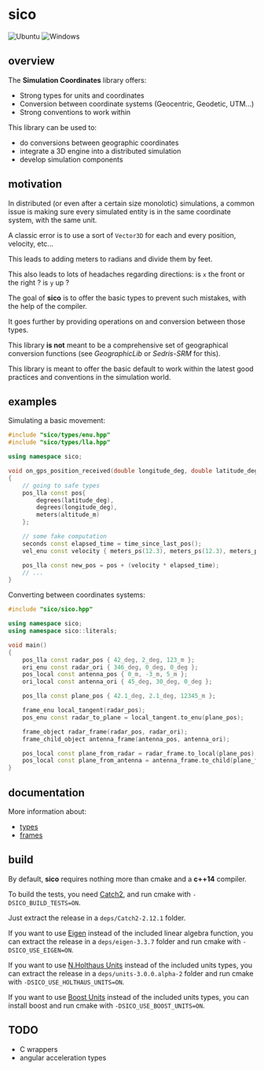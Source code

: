 # sico

![Ubuntu](https://github.com/fjacomme/sico/workflows/Ubuntu/badge.svg)
![Windows](https://github.com/fjacomme/sico/workflows/Windows/badge.svg)

## overview

The **Simulation Coordinates** library offers:

* Strong types for units and coordinates
* Conversion between coordinate systems (Geocentric, Geodetic, UTM...)
* Strong conventions to work within

This library can be used to:

* do conversions between geographic coordinates
* integrate a 3D engine into a distributed simulation
* develop simulation components

## motivation

In distributed (or even after a certain size monolotic) simulations,
a common issue is making sure every simulated entity is in the same coordinate system, with the same unit.

A classic error is to use a sort of `Vector3D` for each and every position, velocity, etc... 

This leads to adding meters to radians and divide them by feet.

This also leads to lots of headaches regarding directions: is `x` the front or the right ? is `y` up ?

The goal of **sico** is to offer the basic types to prevent such mistakes, with the help of the compiler.

It goes further by providing operations on and conversion between those types.

This library **is not** meant to be a comprehensive set of geographical conversion functions (see *GeographicLib*
or *Sedris-SRM* for this).

This library is meant to offer the basic default to work within the latest good practices and conventions in the
simulation world.

## examples

Simulating a basic movement:
```C++
#include "sico/types/enu.hpp"
#include "sico/types/lla.hpp"

using namespace sico;

void on_gps_position_received(double longitude_deg, double latitude_deg, double altitude_m)
{
    // going to safe types
    pos_lla const pos{ 
        degrees(latitude_deg), 
        degrees(longitude_deg), 
        meters(altitude_m) 
    };

    // some fake computation
    seconds const elapsed_time = time_since_last_pos();
    vel_enu const velocity { meters_ps(12.3), meters_ps(12.3), meters_ps(1.2) };

    pos_lla const new_pos = pos + (velocity * elapsed_time);
    // ...
}

```

Converting between coordinates systems:
```C++
#include "sico/sico.hpp"

using namespace sico;
using namespace sico::literals;

void main()
{
    pos_lla const radar_pos { 42_deg, 2_deg, 123_m };
    ori_enu const radar_ori { 346_deg, 0_deg, 0_deg };
    pos_local const antenna_pos { 0_m, -3_m, 5_m };
    ori_local const antenna_ori { 45_deg, 30_deg, 0_deg };

    pos_lla const plane_pos { 42.1_deg, 2.1_deg, 12345_m };

    frame_enu local_tangent(radar_pos);
    pos_enu const radar_to_plane = local_tangent.to_enu(plane_pos);

    frame_object radar_frame(radar_pos, radar_ori);
    frame_child_object antenna_frame(antenna_pos, antenna_ori);

    pos_local const plane_from_radar = radar_frame.to_local(plane_pos);
    pos_local const plane_from_antenna = antenna_frame.to_child(plane_from_radar);
}

```

## documentation

More information about:

* [types](doc/types.md)
* [frames](doc/frames.md)

## build

By default, **sico** requires nothing more than cmake and a **c++14** compiler.

To build the tests, you need [Catch2](https://github.com/catchorg/Catch2), and run
cmake with `-DSICO_BUILD_TESTS=ON`.

Just extract the release in a `deps/Catch2-2.12.1` folder.

If you want to use [Eigen](http://eigen.tuxfamily.org/index.php?title=Main_Page) 
instead of the included linear algebra function, you can extract the release in
a `deps/eigen-3.3.7` folder and run cmake with `-DSICO_USE_EIGEN=ON`.

If you want to use [N.Holthaus Units](https://github.com/nholthaus/units) 
instead of the included units types, you can extract the release in
a `deps/units-3.0.0.alpha-2` folder and run cmake with `-DSICO_USE_HOLTHAUS_UNITS=ON`.

If you want to use [Boost Units](https://www.boost.org/doc/libs/1_73_0/doc/html/boost_units.html) 
instead of the included units types, you can install boost and
run cmake with `-DSICO_USE_BOOST_UNITS=ON`.

## TODO

* C wrappers
* angular acceleration types
